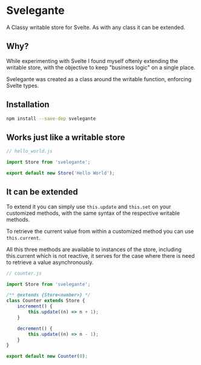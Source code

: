 # Svelegante

A Classy writable store for Svelte. As with any class it can be extended.

## Why?

While experimenting with Svelte I found myself oftenly extending the writable store, with the objective to keep "business logic" on a single place.

Svelegante was created as a class around the writable function, enforcing Svelte types.

## Installation

``` bash
npm install --save-dep svelegante
```

## Works just like a writable store

``` javascript
// hello_world.js

import Store from 'svelegante';

export default new Store('Hello World');
```

## It can be extended

To extend it you can simply use `this.update` and `this.set` on your customized methods, with the same syntax of the respective writable methods.

To retrieve the current value from within a customized method you can use `this.current`. 

All this three methods are available to instances of the store, including this.current which is not reactive, it serves for the case where there is need to retrieve a value asynchronously.

``` javascript
// counter.js

import Store from 'svelegante';

/** @extends {Store<number>} */ 
class Counter extends Store {
	increment() {
		this.update((n) => n + 1);
	}

	decrement() {
		this.update((n) => n - 1);
	}
}

export default new Counter(0);
```
